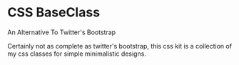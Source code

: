 CSS BaseClass
=============

An Alternative To Twitter's Bootstrap

Certainly not as complete as twitter's bootstrap, this css kit is a collection of my css classes for simple minimalistic designs.
